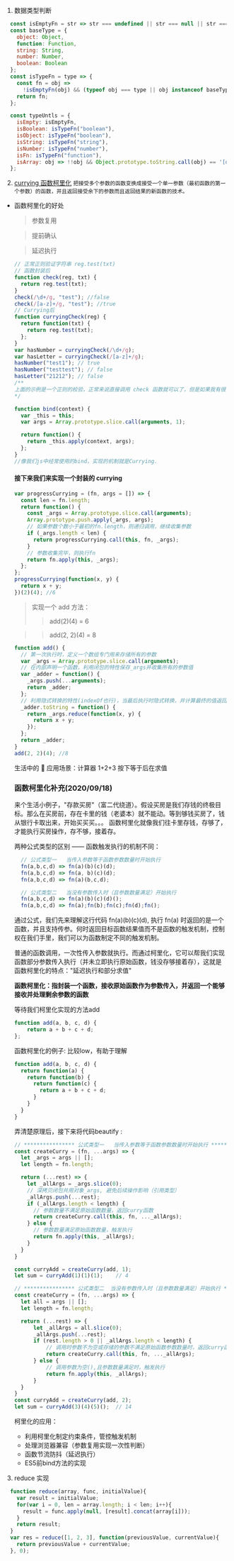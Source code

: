 1. 数据类型判断

  ```javascript
    const isEmptyFn = str => str === undefined || str === null || str === "";
    const baseType = {
      object: Object,
      function: Function,
      string: String,
      number: Number,
      boolean: Boolean
    };
    const isTypeFn = type => {
      const fn = obj =>
        !isEmptyFn(obj) && (typeof obj === type || obj instanceof baseType[type]);
      return fn;
    };

    const typeUntls = {
      isEmpty: isEmptyFn,
      isBoolean: isTypeFn("boolean"),
      isObject: isTypeFn("boolean"),
      isString: isTypeFn("string"),
      isNumber: isTypeFn("number"),
      isFn: isTypeFn("function"),
      isArray: obj => !!obj && Object.prototype.toString.call(obj) == '[object Array]';
    };
  ```


2. [currying 函数柯里化](https://segmentfault.com/a/1190000017981474) `把接受多个参数的函数变换成接受一个单一参数（最初函数的第一个参数）的函数，并且返回接受余下的参数而且返回结果的新函数的技术。` 

- 函数柯里化的好处
  > 参数复用
  
  > 提前确认
  
  > 延迟执行

  ```javascript
  // 正常正则验证字符串 reg.test(txt)
  // 函数封装后
  function check(reg, txt) {
    return reg.test(txt);
  }
  check(/\d+/g, "test"); //false
  check(/[a-z]+/g, "test"); //true
  // Currying后
  function curryingCheck(reg) {
    return function(txt) {
      return reg.test(txt);
    };
  }
  var hasNumber = curryingCheck(/\d+/g);
  var hasLetter = curryingCheck(/[a-z]+/g);
  hasNumber("test1"); // true
  hasNumber("testtest"); // false
  hasLetter("21212"); // false
  /**
  上面的示例是一个正则的校验，正常来说直接调用 check 函数就可以了，但是如果我有很多地方都要校验是否有数字，其实就是需要将第一个参数 reg 进行复用，这样别的地方就能够直接调用 hasNumber，hasLetter 等函数，让参数能够复用，调用起来也更方便。
  */
  ```

  ```javascript
  function bind(context) {
    var _this = this;
    var args = Array.prototype.slice.call(arguments, 1);

    return function() {
      return _this.apply(context, args);
    };
  }
  //像我们js中经常使用的bind，实现的机制就是Currying.
  ```

  #### 接下来我们来实现一个封装的 currying

  ```javascript
  var progressCurrying = (fn, args = []) => {
    const len = fn.length;
    return function() {
      const _args = Array.prototype.slice.call(arguments);
      Array.prototype.push.apply(_args, args);
      // 如果参数个数小于最初的fn.length，则递归调用，继续收集参数
      if (_args.length < len) {
        return progressCurrying.call(this, fn, _args);
      }
      // 参数收集完毕，则执行fn
      return fn.apply(this, _args);
    };
  };
  progressCurrying(function(x, y) {
    return x + y;
  })(2)(4); //6
  ```

  > 实现一个 add 方法：
  >
  > > add(2)(4) = 6

  > > add(2, 2)(4) = 8

  ```javascript
  function add() {
    // 第一次执行时，定义一个数组专门用来存储所有的参数
    var _args = Array.prototype.slice.call(arguments);
    // 在内部声明一个函数，利用闭包的特性保存_args并收集所有的参数值
    var _adder = function() {
      _args.push(...arguments);
      return _adder;
    };
    // 利用隐式转换的特性(indexOf也行)，当最后执行时隐式转换，并计算最终的值返回
    _adder.toString = function() {
      return _args.reduce(function(x, y) {
        return x + y;
      });
    };
    return _adder;
  }
  add(2, 2)(4); //8
  ```

  生活中的  应用场景：计算器 1+2+3 按下等于后在求值

  ### 函数柯里化补充(2020/09/18)
    来个生活小例子，"存款买房"（富二代绕道）。假设买房是我们存钱的终极目标。那么在买房前，存在卡里的钱（老婆本）就不能动。等到够钱买房了，钱从银行卡取出来，开始买买买。。。
    函数柯里化就像我们往卡里存钱，存够了，才能执行买房操作，存不够，接着存。

    两种公式类型的区别 —— 函数触发执行的机制不同：
    
    ```javascript
      // 公式类型一   当传入参数等于函数参数数量时开始执行
      fn(a,b,c,d) => fn(a)(b)(c)(d);
      fn(a,b,c,d) => fn(a, b)(c)(d);
      fn(a,b,c,d) => fn(a)(b,c,d);

      // 公式类型二   当没有参数传入时（且参数数量满足）开始执行
      fn(a,b,c,d) => fn(a)(b)(c)(d)();
      fn(a,b,c,d) => fn(a);fn(b);fn(c);fn(d);fn();
    ```

    通过公式，我们先来理解这行代码 fn(a)(b)(c)(d), 执行 fn(a) 时返回的是一个函数，并且支持传参。何时返回目标函数结果值而不是函数的触发机制，控制权在我们手里，我们可以为函数制定不同的触发机制。

    普通的函数调用，一次性传入参数就执行。而通过柯里化，它可以帮我们实现函数部分参数传入执行（并未立即执行原始函数，钱没存够接着存），这就是函数柯里化的特点："延迟执行和部分求值"
    
    **函数柯里化：指封装一个函数，接收原始函数作为参数传入，并返回一个能够接收并处理剩余参数的函数**

    等待我们柯里化实现的方法add

    ```javascript
    function add(a, b, c, d) {
        return a + b + c + d;
    };
    ```

    函数柯里化的例子:  比较low，有助于理解

    ```javascript
    function add(a, b, c, d) {
      return function(a) {
        return function(b) {
          return function(c) {
            return a + b + c + d;
          }
        }
      }
    }
    ```
    弄清楚原理后，接下来将代码beautify :

    ```javascript
    // **************** 公式类型一   当传入参数等于函数参数数量时开始执行 *******************
    const createCurry = (fn, ...args) => {
      let _args = args || [];
      let length = fn.length;

      return (...rest) => {
        let _allArgs = _args.slice(0);
        // 深拷贝闭包共用对象_args, 避免后续操作影响（引用类型）
        _allArgs.push(...rest);
        if (_allArgs.length < length) {
          // 参数数量不满足原始函数数量，返回curry函数
          return createCurry.call(this, fn, ..._allArgs);
        } else {
          // 参数数量满足原始函数数量，触发执行
          return fn.apply(this, _allArgs);
        }
      }
    }

    const curryAdd = createCurry(add, 1);
    let sum = curryAdd(1)(1)(1);    // 4
    ```

    ```javascript
    // **************** 公式类型二  当没有参数传入时（且参数数量满足）开始执行 *******************
    const createCurry = (fn, ...args) => {
      let all = args || [];
      let length = fn.length;

      return (...rest) => {
          let _allArgs = all.slice(0);
          _allArgs.push(...rest);
          if (rest.length > 0 || _allArgs.length < length) {
              // 调用时参数不为空或存储的参数不满足原始函数参数数量时，返回curry函数
              return createCurry.call(this, fn, ..._allArgs);
          } else {
              // 调用参数为空(),且参数数量满足时，触发执行
              return fn.apply(this, _allArgs);
          }
      }
    }
    const curryAdd = createCurry(add, 2);
    let sum = curryAdd(3)(4)(5)();  // 14
    ```
    柯里化的应用：
    + 利用柯里化制定约束条件，管控触发机制
    + 处理浏览器兼容（参数复用实现一次性判断）
    + 函数节流防抖（延迟执行）
    + ES5前bind方法的实现


3. reduce 实现

  ```javascript
    function reduce(array, func, initialValue){
      var result = initialValue;
      for(var i = 0, len = array.length; i < len; i++){
        result = func.apply(null, [result].concat(array[i]));
      }
      return result;
    }
    var res = reduce([1, 2, 3], function(previousValue, currentValue){
      return previousValue + currentValue;
    }, 0);
  ```
